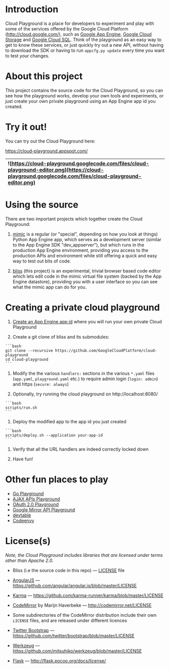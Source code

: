 # Introduction #
Cloud Playground is a place for developers to experiment and play with some of the services offered by the Google Cloud Platform (http://cloud.google.com/), such as [Google App Engine](https://developers.google.com/appengine/), [Google Cloud Storage](https://developers.google.com/storage/) and [Google Cloud SQL](https://developers.google.com/cloud-sql/). Think of the playground as an easy way to get to know these services, or just quickly try out a new API, without having to download the SDK or having to run `appcfg.py update` every time you want to test your changes.


# About this project #
This project contains the source code for the Cloud Playground, so you can see how the playground works, develop your own tools and experiments, or just create your own private playground using an App Engine app id you created.


# Try it out! #
You can try out the Cloud Playground here:

https://cloud-playground.appspot.com/

| ![https://cloud-playground.googlecode.com/files/cloud-playground-editor.png](https://cloud-playground.googlecode.com/files/cloud-playground-editor.png) |
|:--------------------------------------------------------------------------------------------------------------------------------------------------------|


# Using the source #
There are two important projects which together create the Cloud Playground:

  1. [mimic](https://github.com/GoogleCloudPlatform/mimic) is a regular (or "special", depending on how you look at things) Python App Engine app, which serves as a development server (similar to the App Engine SDK "dev\_appserver"), but which runs in the production App Engine environment, providing you access to the production APIs and environment while still offering a quick and easy way to test out bits of code.

  1. [bliss](https://github.com/GoogleCloudPlatform/cloud-playground) (this project) is an experimental, trivial browser based code editor which lets edit code in the mimic virtual file system (backed by the App Engine datastore), providing you with a user interface so you can see what the mimic app can do for you.


# Creating a private cloud playground #

  1. [Create an App Engine app id](https://appengine.google.com/) where you will run your own private Cloud Playground

  1. Create a git clone of bliss and its submodules:

    ```bash
    git clone --recursive https://github.com/GoogleCloudPlatform/cloud-playground
    cd cloud-playground
    ```

  1. Modify the the various `handlers:` sections in the various `*.yaml` files (`app.yaml`, `playground.yaml` etc.) to require admin login (`login: admin`) and https (`secure: always`)

  1. Optionally, try running the cloud playground on http://localhost:8080/

    ```bash
    scripts/run.sh
    ```

  1. Deploy the modified app to the app id you just created

    ```bash
    scripts/deploy.sh --application your-app-id
    ```

  1. Verify that all the URL handlers are indeed correctly locked down

  1. Have fun!


# Other fun places to play #
  * [Go Playground](http://play.golang.org/)
  * [AJAX APIs Playground](https://code.google.com/apis/ajax/playground/)
  * [OAuth 2.0 Playground](https://developers.google.com/oauthplayground/)
  * [Google Mirror API Playground](https://developers.google.com/glass/playground)
  * [devtable](https://devtable.com/)
  * [Codeenvy](https://codenvy.com/)


# License(s) #

_Note, the Cloud Playground includes libraries that are licensed under terms other than Apache 2.0._

* Bliss (i.e the source code in this repo) — [LICENSE](https://github.com/GoogleCloudPlatform/cloud-playground/blob/master/LICENSE) file

* [AngularJS](code.angularjs.org) — https://github.com/angular/angular.js/blob/master/LICENSE

* [Karma](http://karma-runner.github.io/) — https://github.com/karma-runner/karma/blob/master/LICENSE

* [CodeMirror](http://marijnhaverbeke.nl/git/codemirror) by Marijn Haverbeke — http://codemirror.net/LICENSE

* Some subdirectories of the CodeMirror distribution include their own `LICENSE` files, and are released under different licences

* [Twitter Bootstrap](https://github.com/twitter/bootstrap.git) — https://github.com/twitter/bootstrap/blob/master/LICENSE

* [Werkzeug](http://werkzeug.pocoo.org/) — https://github.com/mitsuhiko/werkzeug/blob/master/LICENSE

* [Flask](http://flask.pocoo.org/) — http://flask.pocoo.org/docs/license/
